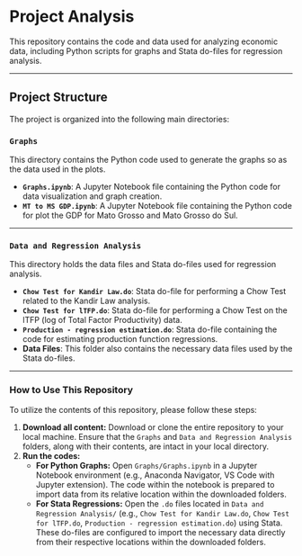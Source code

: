 # Project Analysis

This repository contains the code and data used for analyzing economic data, including Python scripts for graphs and Stata do-files for regression analysis.

---

## Project Structure

The project is organized into the following main directories:

### `Graphs`
This directory contains the Python code used to generate the graphs so as the data used in the plots.

* **`Graphs.ipynb`**: A Jupyter Notebook file containing the Python code for data visualization and graph creation.
* **`MT to MS GDP.ipynb`**: A Jupyter Notebook file containing the Python code for plot the GDP for Mato Grosso and Mato Grosso do Sul.
---

### `Data and Regression Analysis`
This directory holds the data files and Stata do-files used for regression analysis.

* **`Chow Test for Kandir Law.do`**: Stata do-file for performing a Chow Test related to the Kandir Law analysis.
* **`Chow Test for lTFP.do`**: Stata do-file for performing a Chow Test on the lTFP (log of Total Factor Productivity) data.
* **`Production - regression estimation.do`**: Stata do-file containing the code for estimating production function regressions.
* **Data Files**: This folder also contains the necessary data files used by the Stata do-files.

---

### How to Use This Repository

To utilize the contents of this repository, please follow these steps:

1.  **Download all content:** Download or clone the entire repository to your local machine. Ensure that the `Graphs` and `Data and Regression Analysis` folders, along with their contents, are intact in your local directory.
2.  **Run the codes:**
    * **For Python Graphs:** Open `Graphs/Graphs.ipynb` in a Jupyter Notebook environment (e.g., Anaconda Navigator, VS Code with Jupyter extension). The code within the notebook is prepared to import data from its relative location within the downloaded folders.
    * **For Stata Regressions:** Open the `.do` files located in `Data and Regression Analysis/` (e.g., `Chow Test for Kandir Law.do`, `Chow Test for lTFP.do`, `Production - regression estimation.do`) using Stata. These do-files are configured to import the necessary data directly from their respective locations within the downloaded folders.
